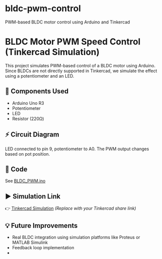 # bldc-pwm-control
PWM-based BLDC motor control using Arduino and Tinkercad
# BLDC Motor PWM Speed Control (Tinkercad Simulation)

This project simulates PWM-based control of a BLDC motor using Arduino. Since BLDCs are not directly supported in Tinkercad, we simulate the effect using a potentiometer and an LED.

## 🔧 Components Used

- Arduino Uno R3  
- Potentiometer  
- LED  
- Resistor (220Ω)  

## ⚡ Circuit Diagram

LED connected to pin 9, potentiometer to A0. The PWM output changes based on pot position.

## 🔁 Code

See [BLDC_PWM.ino](./BLDC_PWM.ino)

## ▶️ Simulation Link

👉 [Tinkercad Simulation](https://www.tinkercad.com/...) *(Replace with your Tinkercad share link)*

## 💡 Future Improvements

- Real BLDC integration using simulation platforms like Proteus or MATLAB Simulink
- Feedback loop implementation
- 
